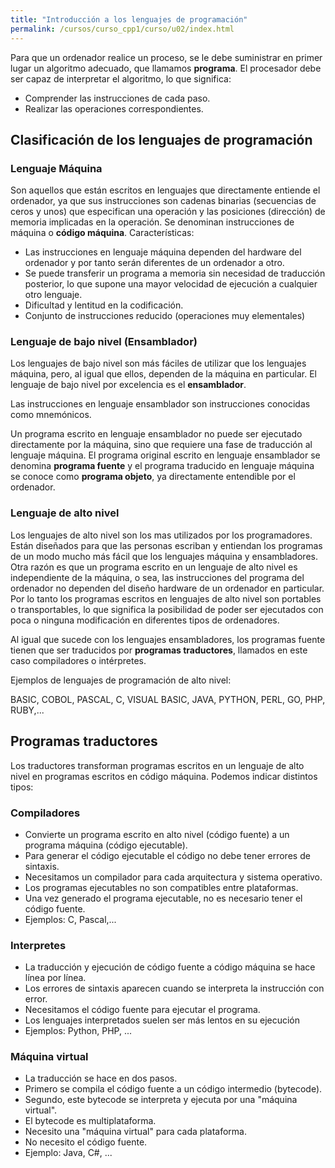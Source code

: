 ```yaml
---
title: "Introducción a los lenguajes de programación"
permalink: /cursos/curso_cpp1/curso/u02/index.html
---
```



Para que un ordenador realice un proceso, se le debe suministrar en primer lugar un algoritmo adecuado, que llamamos **programa**. El procesador debe ser capaz de interpretar el algoritmo, lo que significa:

* Comprender las instrucciones de cada paso.
* Realizar las operaciones correspondientes.

## Clasificación de los lenguajes de programación

### Lenguaje Máquina

Son aquellos que están escritos en lenguajes que directamente entiende el ordenador, ya que sus instrucciones son cadenas binarias (secuencias de
ceros y unos) que especifican una operación y las posiciones (dirección) de memoria implicadas en la operación. Se denominan instrucciones de máquina o **código máquina**. Características:

* Las instrucciones en lenguaje máquina dependen del hardware del ordenador y por tanto serán diferentes de un ordenador a otro.
* Se puede transferir un programa a memoria sin necesidad de traducción posterior, lo que supone una mayor velocidad de ejecución a cualquier otro lenguaje.
* Dificultad y lentitud en la codificación.
* Conjunto de instrucciones reducido (operaciones muy elementales)

### Lenguaje de bajo nivel (Ensamblador)

Los lenguajes de bajo nivel son más fáciles de  utilizar que  los lenguajes máquina, pero, al igual que ellos, dependen de la máquina en particular.
El lenguaje de bajo nivel por excelencia es el **ensamblador**.

Las instrucciones en lenguaje ensamblador son instrucciones conocidas como mnemónicos. 

Un programa escrito en lenguaje ensamblador no puede ser ejecutado directamente por la máquina, sino que requiere una fase de traducción al lenguaje máquina. El programa original escrito en lenguaje ensamblador se denomina **programa fuente** y el programa traducido en lenguaje máquina se conoce como **programa objeto**, ya directamente entendible por el ordenador.

### Lenguaje de alto nivel

Los lenguajes de alto nivel son los mas utilizados por los programadores. Están diseñados para que las personas escriban y entiendan los programas de un modo mucho más fácil que los lenguajes máquina y ensambladores. Otra razón es que un programa escrito en un lenguaje de alto nivel es independiente de la máquina, o sea, las instrucciones del programa del ordenador no dependen del diseño hardware de un ordenador en particular. Por lo tanto los programas escritos en lenguajes de alto nivel son portables o transportables, lo que significa la posibilidad de poder ser ejecutados con poca o ninguna modificación en diferentes tipos de ordenadores.

Al igual que sucede con los lenguajes ensambladores, los programas fuente tienen que ser traducidos por **programas traductores**, llamados en este caso
compiladores o intérpretes.

Ejemplos de lenguajes de programación de alto nivel:

BASIC, COBOL, PASCAL, C, VISUAL BASIC, JAVA, PYTHON, PERL, GO, PHP, RUBY,...

## Programas traductores

Los traductores transforman programas escritos en un lenguaje de alto nivel en programas escritos en código máquina. Podemos indicar distintos tipos:

### Compiladores

* Convierte un programa escrito en alto nivel (código fuente) a un programa máquina (código ejecutable).
* Para generar el código ejecutable el código no debe tener errores de sintaxis.
* Necesitamos un compilador para cada arquitectura y sistema operativo.
* Los programas ejecutables no son compatibles entre plataformas.
* Una vez generado el programa ejecutable, no es necesario tener el código fuente.
* Ejemplos: C, Pascal,...

### Interpretes

* La traducción y ejecución de código fuente a código máquina se hace línea por línea.
* Los errores de sintaxis aparecen cuando se interpreta la instrucción con error.
* Necesitamos el código fuente para ejecutar el programa.
* Los lenguajes interpretados suelen ser más lentos en su ejecución
* Ejemplos: Python, PHP, ...

### Máquina virtual

* La traducción se hace en dos pasos.
* Primero se compila el código fuente a un código intermedio (bytecode).
* Segundo, este bytecode se interpreta y ejecuta por una "máquina virtual".
* El bytecode es multiplataforma.
* Necesito una "máquina virtual" para cada plataforma.
* No necesito el código fuente.
* Ejemplo: Java, C#, ...
